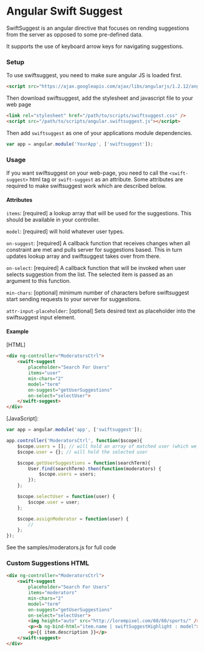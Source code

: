 Angular Swift Suggest
==========================

SwiftSuggest is an angular directive that focuses on rending suggestions from the server as opposed
to some pre-defined data.

It supports the use of keyboard arrow keys for navigating suggestions.

### Setup

To use swiftsuggest, you need to make sure angular JS is loaded first.

```html
<script src="https://ajax.googleapis.com/ajax/libs/angularjs/1.2.12/angular.min.js"></script>
```

Then download swiftsuggest, add the stylesheet and javascript file to your web page

```html
<link rel="stylesheet" href="/path/to/scripts/swiftsuggest.css" />
<script src="/path/to/scripts/angular.swiftsuggest.js"></script>
```

Then add `swiftsuggest` as one of your applications module dependencies.

```javascript
var app = angular.module('YourApp', ['swiftsuggest']);
```

### Usage

If you want swiftsuggest on your web-page, you need to call the `<swift-suggest>` html tag or
`swift-suggest` as an attribute. Some attributes are required to make swiftsuggest work which are
described below.

#### Attributes

`items`: [required] a lookup array that will be used for the suggestions.
 This should be available in your controller.

`model`: [required] will hold whatever user types.

`on-suggest`: [required] A callback function that receives changes when all constraint are met and pulls server for suggestions based. This in turn updates lookup array and swiftsuggest takes over from there.

`on-select`: [required] A callback function that will be invoked when user selects suggestion from the list. The selected item is passed as an argument to this function.

`min-chars`: [optional] minimum number of characters before swiftsuggest start sending requests to your server for suggestions.

`attr-input-placeholder`: [optional] Sets desired text as placeholder into the swiftsuggest input element.

#### Example

[HTML]

```html
<div ng-controller="ModeratorsCtrl">
    <swift-suggest
        placeholder="Search For Users"
        items="user"
        min-chars="2"
        model="term"
        on-suggest="getUserSuggestions"
        on-select="selectUser">
    </swift-suggest>
</div>
```

[JavaScript]:

```javascript
var app = angular.module('app', ['swiftsuggest']);

app.controller('ModeratorsCtrl', function($scope){
    $scope.users = []; // will hold an array of matched user (which we'll get from the server)
    $scope.user = {}; // will hold the selected user

    $scope.getUserSuggestions = function(searchTerm){
        User.find(searchTerm).then(function(moderators) {
            $scope.users = users;
        });
    };

    $scope.selectUser = function(user) {
        $scope.user = user;
    };

    $scope.assignModerator = function(user) {
        //
    };
});
```

See the samples/moderators.js for full code

### Custom Suggestions HTML

```html
<div ng-controller="ModeratorsCtrl">
    <swift-suggest
        placeholder="Search For Users"
        items="moderators"
        min-chars="2"
        model="term"
        on-suggest="getUserSuggestions"
        on-select="selectUser">
        <img height="auto" src="http://lorempixel.com/60/60/sports/" />
        <p><b ng-bind-html="item.name | swiftSuggestHighlight : model"></b></p>
        <p>{{ item.description }}</p>
    </swift-suggest>
</div>
```